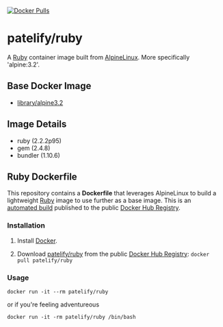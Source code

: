 [![Docker Pulls](https://img.shields.io/docker/pulls/patelify/ruby.svg)](https://hub.docker.com/r/patelify/ruby/)

# patelify/ruby

A [Ruby](https://www.ruby-lang.org/en/) container image built from [AlpineLinux](http://alpinelinux.org/). More specifically 'alpine:3.2'. 

## Base Docker Image

* [library/alpine3.2](https://hub.docker.com/_/alpine/)

## Image Details
- ruby (2.2.2p95)
- gem (2.4.8)
- bundler (1.10.6)

## Ruby Dockerfile

This repository contains a **Dockerfile** that leverages AlpineLinux to build a lightweight [Ruby](https://www.ruby-lang.org/en/) image to use further as a base image. This is an [automated build](https://hub.docker.com/r/patelify/ruby/) published to the public [Docker Hub Registry](https://hub.docker.com/).

### Installation

1. Install [Docker](https://www.docker.com/).

2. Download [patelify/ruby](https://hub.docker.com/r/patelify/ruby/) from the public [Docker Hub Registry](https://registry.hub.docker.com/): `docker pull patelify/ruby`


### Usage

    docker run -it --rm patelify/ruby
    
    
or if you're feeling adventureous

    docker run -it -rm patelify/ruby /bin/bash
 
